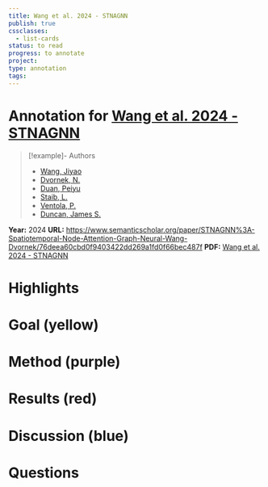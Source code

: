 ```yaml
---
title: Wang et al. 2024 - STNAGNN
publish: true
cssclasses:
  - list-cards
status: to read
progress: to annotate
project:
type: annotation
tags:
---
```

# Annotation for [Wang et al. 2024 - STNAGNN](Papers/References/Wang%20et%20al.%202024%20-%20STNAGNN)

> [!example]- Authors
> - [Wang, Jiyao](Papers/People/Wang%20Jiyao)
> - [Dvornek, N.](Papers/People/Dvornek%20N.)
> - [Duan, Peiyu](Papers/People/Duan%20Peiyu)
> - [Staib, L.](Papers/People/Staib%20L.)
> - [Ventola, P.](Papers/People/Ventola%20P.)
> - [Duncan, James S.](Papers/People/Duncan%20James%20S.)

**Year:** 2024
**URL:** https://www.semanticscholar.org/paper/STNAGNN%3A-Spatiotemporal-Node-Attention-Graph-Neural-Wang-Dvornek/76deea60cbd0f9403422dd269a1fd0f66bec487f
**PDF:** [Wang et al. 2024 - STNAGNN](Papers/PDFs/Wang%20et%20al.%202024%20-%20STNAGNN%20Spatiotemporal%20Node%20Attention%20Graph%20Neural%20Network%20for%20Task-based%20fMRI%20Analysis.pdf)

# Highlights


# Goal (yellow)


# Method (purple)


# Results (red)


# Discussion (blue)


# Questions

